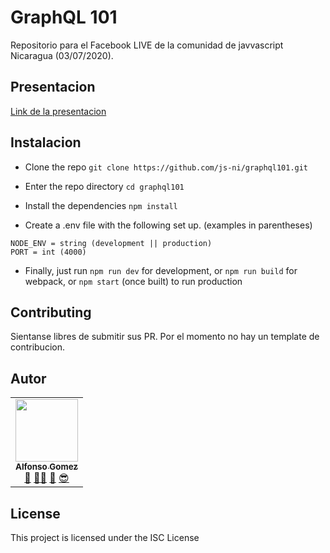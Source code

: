 # GraphQL 101

Repositorio para el Facebook LIVE de la comunidad de javvascript Nicaragua (03/07/2020).

## Presentacion

[Link de la presentacion](https://prezi.com/view/weVhnHERi7Lb7Jz4kbcG/)


## Instalacion

* Clone the repo
	```git clone https://github.com/js-ni/graphql101.git```

* Enter the repo directory
	```cd graphql101```

* Install the dependencies
	```npm install```

* Create a .env file with the following set up. (examples in parentheses)

```
NODE_ENV = string (development || production)
PORT = int (4000)
```

* Finally, just run ```npm run dev``` for development, or ```npm run build``` for webpack, or ```npm start``` (once built) to run production

## Contributing

Sientanse libres de submitir sus PR. Por el momento no hay un template de contribucion.

## Autor

<!-- prettier-ignore -->
<table><tr><td align="center"><a href="http://victorstein.github.io"><img src="https://avatars3.githubusercontent.com/u/11080740?v=3" width="100px;" /><br /><sub><b>Alfonso Gomez</b></sub></a><br /><a href="#question" title="Answering Questions">💬</a> <a href="#" title="Documentation">📖</a><a href="#tool" title="Tools">🔧</a> <a href="#review" title="Reviewed Pull Requests">👀</a> <a href="#maintenance" title="Maintenance">😎</a></td></table>

## License

This project is licensed under the ISC License 
